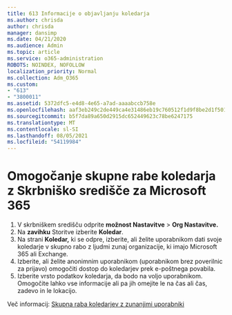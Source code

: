 ```yaml
---
title: 613 Informacije o objavljanju koledarja
ms.author: chrisda
author: chrisda
manager: dansimp
ms.date: 04/21/2020
ms.audience: Admin
ms.topic: article
ms.service: o365-administration
ROBOTS: NOINDEX, NOFOLLOW
localization_priority: Normal
ms.collection: Adm_O365
ms.custom:
- "613"
- "3800011"
ms.assetid: 5372dfc5-e4d8-4e65-a7ad-aaaabccb758e
ms.openlocfilehash: aaf3eb249c2de449ca4e31486eb19c760512f1d9f8be2d1f501e7cdf54de62ed
ms.sourcegitcommit: b5f7da89a650d2915dc652449623c78be6247175
ms.translationtype: MT
ms.contentlocale: sl-SI
ms.lasthandoff: 08/05/2021
ms.locfileid: "54119984"
---
```

# <a name="enable-calendar-sharing-using-the-microsoft-365-admin-center"></a>Omogočanje skupne rabe koledarja z Skrbniško središče za Microsoft 365

1. V skrbniškem središču odprite **možnost Nastavitve**   >   **Org Nastavitve.**
2. Na  **zavihku**  Storitve izberite  **Koledar**.
3. Na strani **Koledar,** ki se odpre, izberite, ali želite uporabnikom dati svoje koledarje v skupno rabo z ljudmi zunaj organizacije, ki imajo Microsoft 365 ali Exchange.
4. Izberite, ali želite anonimnim uporabnikom (uporabnikom brez poverilnic za prijavo) omogočiti dostop do koledarjev prek e-poštnega povabila.
5. Izberite vrsto podatkov koledarja, da bodo na voljo uporabnikom. Omogočite lahko vse informacije ali pa jih omejite le na čas ali čas, zadevo in le lokacijo.

Več informacij: [Skupna raba koledarjev z zunanjimi uporabniki](https://docs.microsoft.com/microsoft-365/admin/manage/share-calendars-with-external-users)
